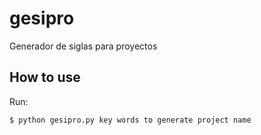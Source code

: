 gesipro
=======

Generador de siglas para proyectos

How to use
----------

Run:

```
$ python gesipro.py key words to generate project name
```
